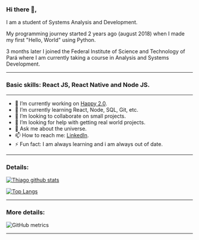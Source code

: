 ### Hi there 👋,
I am a student of Systems Analysis and Development.

My programming journey started 2 years ago (august 2018) when I made my first "Hello, World" using Python.

3 months later I joined the Federal Institute of Science and Technology of Pará where I am currently taking a course in Analysis and Systems Development.

---

### Basic skills: React JS, React Native and Node JS.

---

- 🔭 I’m currently working on [Happy 2.0](https://github.com/pgThiago/next-level-week-3.0). 
- 🌱 I’m currently learning React, Node, SQL, Git, etc. 
- 👯 I’m looking to collaborate on small projects. 
- 🤔 I’m looking for help with getting real world projects. 
- 💬 Ask me about the universe.
- 📫 How to reach me: [LinkedIn](https://www.linkedin.com/in/thiago-silva-bb2b67185/).  
- ⚡ Fun fact: I am always learning and i am always out of date. 

---

### Details:

[![Thiago github stats](https://github-readme-stats.vercel.app/api?username=pgthiago&theme=midnight-purple&include_all_commits=true)](https://github.com/pgthiago)


[![Top Langs](https://github-readme-stats.vercel.app/api/top-langs/?username=pgthiago&layout=compact&theme=midnight-purple)](https://github.com/pgthiago)

---

### More details:

![GitHub metrics](https://metrics.lecoq.io/pgThiago)

---
